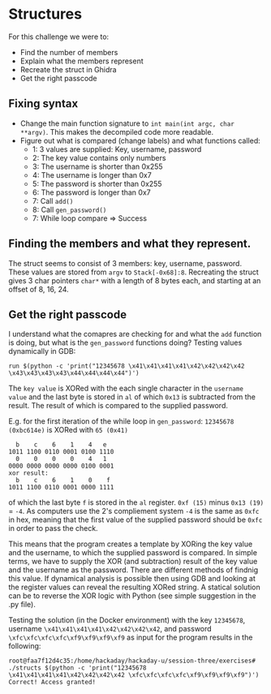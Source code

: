 # Structures
For this challenge we were to:
- Find the number of members
- Explain what the members represent
- Recreate the struct in Ghidra
- Get the right passcode

## Fixing syntax
- Change the main function signature to ```int main(int argc, char **argv)```. This makes the decompiled code more readable.
- Figure out what is compared (change labels) and what functions called:
    - 1: 3 values are supplied: Key, username, password
    - 2: The key value contains only numbers
    - 3: The username is shorter than 0x255
    - 4: The username is longer than 0x7
    - 5: The password is shorter than 0x255
    - 6: The password is longer than 0x7
    - 7: Call ```add()```
    - 8: Call ```gen_password()```
    - 7: While loop compare => Success 
    
## Finding the members and what they represent.
The struct seems to consist of 3 members: key, username, password. These values are stored from ```argv``` to ```Stack[-0x68]:8```. Recreating the struct gives 3
char pointers ```char*``` with a length of 8 bytes each, and starting at an offset of 8, 16, 24. 

## Get the right passcode
I understand what the comapres are checking for and what the ```add``` function is doing, but what is the ```gen_password``` functions doing?
Testing values dynamically in GDB: 
```
run $(python -c 'print("12345678 \x41\x41\x41\x41\x42\x42\x42\x42 \x43\x43\x43\x43\x44\x44\x44\x44")')
``` 
The ```key value``` is XORed with the each single character in the ```username value``` and the last byte is stored in ```al``` of which ```0x13``` is subtracted from the result. The result of which is compared to the supplied password. 

E.g. for the first iteration of the while loop in ```gen_password```: ```12345678 (0xbc614e)``` is XORed with ```65 (0x41)```
```
  b    c    6    1    4   e
1011 1100 0110 0001 0100 1110
  0    0    0    0    4   1
0000 0000 0000 0000 0100 0001
xor result: 
  b    c    6    1    0    f
1011 1100 0110 0001 0000 1111
```
of which the last byte ```f``` is stored in the ```al``` register. ```0xf (15)``` minus ```0x13 (19)``` = ```-4```. As computers use the 2's compliement system ```-4``` is the same as ```0xfc``` in hex, meaning that the first value of the supplied password should be ```0xfc``` in order to pass the check. 

This means that the program creates a template by XORing the key value and the username, to which the supplied password is compared. In simple terms, we have to supply the XOR (and subtraction) result of the key value and the username as the password. There are different methods of findnig this value. If dynamical analysis is possible then using GDB and looking at the register values can reveal the resulting XORed string. A statical solution can be to reverse the XOR logic with Python (see simple suggestion in the .py file).

Testing the solution (in the Docker environment) with the key ```12345678```, username ```\x41\x41\x41\x41\x42\x42\x42\x42```, and password ```\xfc\xfc\xfc\xfc\xf9\xf9\xf9\xf9``` as input for the program results in the following: 
```
root@faa7f12d4c35:/home/hackaday/hackaday-u/session-three/exercises# ./structs $(python -c 'print("12345678 \x41\x41\x41\x41\x42\x42\x42\x42 \xfc\xfc\xfc\xfc\xf9\xf9\xf9\xf9")')
Correct! Access granted!
```
